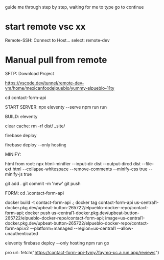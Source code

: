 guide me through step by step, waiting for me to type go to continue

 

# start remote vsc xx
Remote-SSH: Connect to Host...
select: remote-dev

# Manual pull from remote
SFTP: Download Project

https://vscode.dev/tunnel/remote-dev-vm/home/mexicanfoodelpueblo/yummy-elpueblo-11ty

cd contact-form-api

START SERVER:
npx eleventy --serve
npm run run

BUILD:
eleventy
 
clear cache:
rm -rf dist/ \_site/

firebase deploy

firebase deploy --only hosting

MINIFY:

html from root:
npx html-minifier --input-dir dist --output-dircd dist --file-ext html --collapse-whitespace --remove-comments --minify-css true --minify-js true

git add .
git commit -m 'new'
git push

FORM:
cd .\contact-form-api

docker build -t contact-form-api .; docker tag contact-form-api us-central1-docker.pkg.dev/upbeat-button-265722/elpueblo-docker-repo/contact-form-api; docker push us-central1-docker.pkg.dev/upbeat-button-265722/elpueblo-docker-repo/contact-form-api; image=us-central1-docker.pkg.dev/upbeat-button-265722/elpueblo-docker-repo/contact-form-api:v2 --platform=managed --region=us-central1 --allow-unauthenticated

eleventy firebase deploy --only hosting
npm run go

pro url:
fetch("https://contact-form-api-fvmy7faymq-uc.a.run.app/reviews")
